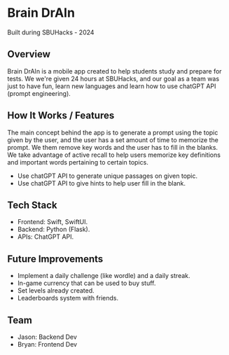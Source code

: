 ﻿# Brain DrAIn  
Built during SBUHacks - 2024  

## Overview  
Brain DrAIn is a mobile app created to help students study and prepare for tests. We we're given 24 hours at SBUHacks, and our goal as a team was just to have fun, learn new languages and learn how to use chatGPT API (prompt engineering).  

## How It Works / Features  
The main concept behind the app is to generate a prompt using the topic given by the user, and the user has a set amount of time to memorize the prompt. We them remove key words and the user has to fill in the blanks. We take advantage of active recall to help users memorize key definitions and important words pertaining to certain topics. 
* Use chatGPT API to generate unique passages on given topic.
* Use chatGPT API to give hints to help user fill in the blank.

## Tech Stack  
* Frontend: Swift, SwiftUI.
* Backend: Python (Flask).
* APIs: ChatGPT API.

## Future Improvements  
* Implement a daily challenge (like wordle) and a daily streak.
* In-game currency that can be used to buy stuff.
* Set levels already created.
* Leaderboards system with friends.

## Team  
* Jason: Backend Dev
* Bryan: Frontend Dev
